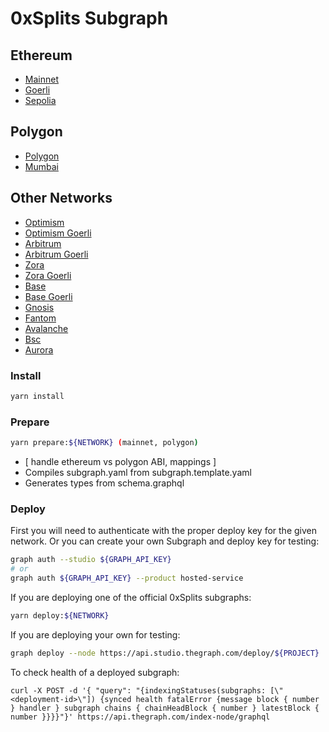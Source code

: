 # 0xSplits Subgraph

## Ethereum

- [Mainnet](https://thegraph.com/hosted-service/subgraph/0xsplits/splits-subgraph-ethereum)
- [Goerli](https://thegraph.com/hosted-service/subgraph/0xsplits/splits-subgraph-goerli)
- [Sepolia](https://thegraph.com/hosted-service/subgraph/0xsplits/splits-subgraph-sepolia)

## Polygon

- [Polygon](https://thegraph.com/hosted-service/subgraph/0xsplits/splits-subgraph-polygon)
- [Mumbai](https://thegraph.com/hosted-service/subgraph/0xsplits/splits-subgraph-mumbai)

## Other Networks

- [Optimism](https://thegraph.com/hosted-service/subgraph/0xsplits/splits-subgraph-optimism)
- [Optimism Goerli](https://thegraph.com/hosted-service/subgraph/0xsplits/splits-subgraph-opt-goerli)
- [Arbitrum](https://thegraph.com/hosted-service/subgraph/0xsplits/splits-subgraph-arbitrum)
- [Arbitrum Goerli](https://thegraph.com/hosted-service/subgraph/0xsplits/splits-subgraph-arb-goerli)
- [Zora](https://api.goldsky.com/api/public/project_clhk16b61ay9t49vm6ntn4mkz/subgraphs/splits-zora-mainnet/1.1.0/gn)
- [Zora Goerli](https://api.goldsky.com/api/public/project_clhk16b61ay9t49vm6ntn4mkz/subgraphs/splits-zora-testnet/1.0.0/gn)
- [Base](https://thegraph.com/hosted-service/subgraph/0xsplits/splits-subgraph-base)
- [Base Goerli](https://api.thegraph.com/subgraphs/name/0xsplits/splits-subgraph-base-goerli)
- [Gnosis](https://thegraph.com/hosted-service/subgraph/0xsplits/splits-subgraph-gnosis)
- [Fantom](https://thegraph.com/hosted-service/subgraph/0xsplits/splits-subgraph-fantom)
- [Avalanche](https://thegraph.com/hosted-service/subgraph/0xsplits/splits-subgraph-avalanche)
- [Bsc](https://thegraph.com/hosted-service/subgraph/0xsplits/splits-subgraph-bsc)
- [Aurora](https://thegraph.com/hosted-service/subgraph/0xsplits/splits-subgraph-aurora)

### Install

```bash
yarn install
```

### Prepare

```bash
yarn prepare:${NETWORK} (mainnet, polygon)
```

- [ handle ethereum vs polygon ABI, mappings ]
- Compiles subgraph.yaml from subgraph.template.yaml
- Generates types from schema.graphql

### Deploy

First you will need to authenticate with the proper deploy key for the given network. Or you can create your own Subgraph and deploy key for testing:

```bash
graph auth --studio ${GRAPH_API_KEY}
# or
graph auth ${GRAPH_API_KEY} --product hosted-service
```

If you are deploying one of the official 0xSplits subgraphs:

```bash
yarn deploy:${NETWORK}
```

If you are deploying your own for testing:

```bash
graph deploy --node https://api.studio.thegraph.com/deploy/${PROJECT}
```

To check health of a deployed subgraph:

```
curl -X POST -d '{ "query": "{indexingStatuses(subgraphs: [\"<deployment-id>\"]) {synced health fatalError {message block { number } handler } subgraph chains { chainHeadBlock { number } latestBlock { number }}}}"}' https://api.thegraph.com/index-node/graphql
```
